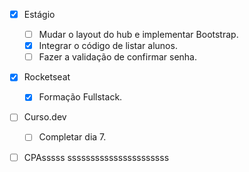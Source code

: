 - [x] Estágio
	- [ ] Mudar o layout do hub e implementar Bootstrap.
	- [x] Integrar o código de listar alunos.
	- [ ] Fazer a validação de confirmar senha.
- [x] Rocketseat
	- [x] Formação Fullstack.
- [ ] Curso.dev
	- [ ] Completar dia 7.
- [ ] CPAsssss
			ssssssssssssssssssssss































